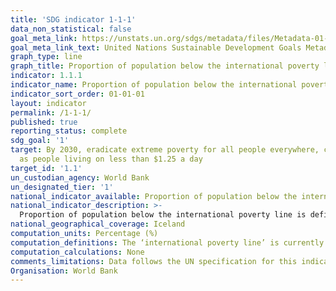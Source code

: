 ```yaml
---
title: 'SDG indicator 1-1-1'
data_non_statistical: false
goal_meta_link: https://unstats.un.org/sdgs/metadata/files/Metadata-01-01-01a.pdf
goal_meta_link_text: United Nations Sustainable Development Goals Metadata (pdf 894kB)
graph_type: line
graph_title: Proportion of population below the international poverty line
indicator: 1.1.1
indicator_name: Proportion of population below the international poverty line, by sex, age, employment status and geographical location (urban/rural)
indicator_sort_order: 01-01-01
layout: indicator
permalink: /1-1-1/
published: true
reporting_status: complete
sdg_goal: '1'
target: By 2030, eradicate extreme poverty for all people everywhere, currently measured
  as people living on less than $1.25 a day
target_id: '1.1'
un_custodian_agency: World Bank
un_designated_tier: '1'
national_indicator_available: Proportion of population below the international poverty line
national_indicator_description: >-
  Proportion of population below the international poverty line is defined as the percentage of the population living on less than $1.90 a   day at 2011 international prices. The ‘international poverty line’ is currently set at $1.90 a day at 2011 international prices.
national_geographical_coverage: Iceland
computation_units: Percentage (%)
computation_definitions: The ‘international poverty line’ is currently set at $1.90 a day at 2011 international prices.
computation_calculations: None
comments_limitations: Data follows the UN specification for this indicator. This indicator has not been identified in collaboration with topic experts.
Organisation: World Bank
---
```

